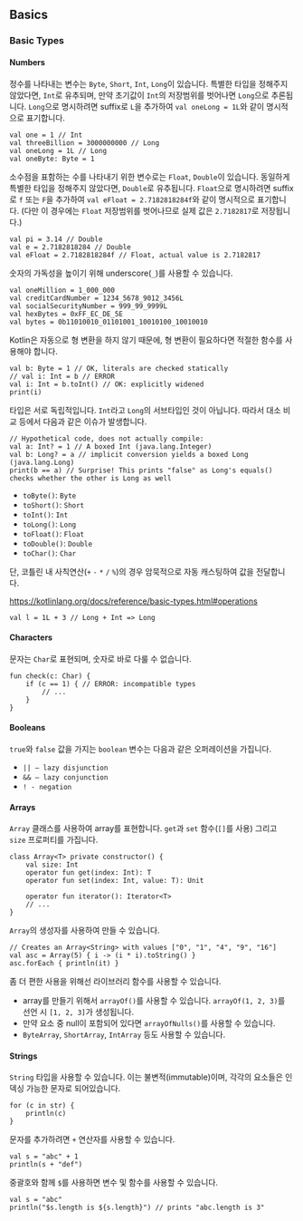## Basics

### Basic Types

#### Numbers

정수를 나타내는 변수는 `Byte`, `Short`, `Int`, `Long`이 있습니다.
특별한 타입을 정해주지 않았다면, `Int`로 유추되며, 만약 초기값이 `Int`의 저장범위를 벗어나면 `Long`으로 추론됩니다.
`Long`으로 명시하려면 suffix로 `L`을 추가하여 `val oneLong = 1L`와 같이 명시적으로 표기합니다.

```
val one = 1 // Int
val threeBillion = 3000000000 // Long
val oneLong = 1L // Long
val oneByte: Byte = 1
```

소수점을 표함하는 수를 나타내기 위한 변수로는 `Float`, `Double`이 있습니다.
동일하게 특별한 타입을 정해주지 않았다면, `Double`로 유추됩니다.
`Float`으로 명시하려면 suffix로 `f` 또는 `F`을 추가하여 `val eFloat = 2.7182818284f`와 같이 명시적으로 표기합니다.
(다만 이 경우에는 `Float` 저장범위를 벗어나므로 실제 값은 `2.7182817`로 저장됩니다.)

```
val pi = 3.14 // Double
val e = 2.7182818284 // Double
val eFloat = 2.7182818284f // Float, actual value is 2.7182817
```

숫자의 가독성을 높이기 위해 underscore(`_`)를 사용할 수 있습니다.

```
val oneMillion = 1_000_000
val creditCardNumber = 1234_5678_9012_3456L
val socialSecurityNumber = 999_99_9999L
val hexBytes = 0xFF_EC_DE_5E
val bytes = 0b11010010_01101001_10010100_10010010
```

Kotlin은 자동으로 형 변환을 하지 않기 때문에, 형 변환이 필요하다면 적절한 함수를 사용해야 합니다. 

```
val b: Byte = 1 // OK, literals are checked statically
// val i: Int = b // ERROR
val i: Int = b.toInt() // OK: explicitly widened
print(i)
```

타입은 서로 독립적입니다. `Int`라고 `Long`의 서브타입인 것이 아닙니다. 따라서 대소 비교 등에서 다음과 같은 이슈가 발생합니다. 

```
// Hypothetical code, does not actually compile:
val a: Int? = 1 // A boxed Int (java.lang.Integer)
val b: Long? = a // implicit conversion yields a boxed Long (java.lang.Long)
print(b == a) // Surprise! This prints "false" as Long's equals() checks whether the other is Long as well
```


- `toByte()`: `Byte`
- `toShort()`: `Short`
- `toInt()`: `Int`
- `toLong()`: `Long`
- `toFloat()`: `Float`
- `toDouble()`: `Double`
- `toChar()`: `Char`

단, 코틀린 내 사칙연산(`+` `-` `*` `/` `%`)의 경우 암묵적으로 자동 캐스팅하여 값을 전달합니다.

https://kotlinlang.org/docs/reference/basic-types.html#operations

```
val l = 1L + 3 // Long + Int => Long
```


#### Characters

문자는 `Char`로 표현되며, 숫자로 바로 다룰 수 없습니다.

```
fun check(c: Char) {
    if (c == 1) { // ERROR: incompatible types
        // ...
    }
}
```


#### Booleans

`true`와 `false` 값을 가지는 `boolean` 변수는 다음과 같은 오퍼레이션을 가집니다.

- `|| – lazy disjunction`
- `&& – lazy conjunction`
- `! - negation`


#### Arrays

`Array` 클래스를 사용하여 array를 표현합니다.
`get`과 `set` 함수(`[]`를 사용) 그리고 `size` 프로퍼티를 가집니다.

```
class Array<T> private constructor() {
    val size: Int
    operator fun get(index: Int): T
    operator fun set(index: Int, value: T): Unit

    operator fun iterator(): Iterator<T>
    // ...
}
```
 
`Array`의 생성자를 사용하여 만들 수 있습니다.
```
// Creates an Array<String> with values ["0", "1", "4", "9", "16"]
val asc = Array(5) { i -> (i * i).toString() }
asc.forEach { println(it) }
```

좀 더 편한 사용을 위해선 라이브러리 함수를 사용할 수 있습니다.
- array를 만들기 위해서 `arrayOf()`를 사용할 수 있습니다. `arrayOf(1, 2, 3)`를 선언 시 `[1, 2, 3]`가 생성됩니다. 
- 만약 요소 중 null이 포함되어 있다면 `arrayOfNulls()`를 사용할 수 있습니다.
- `ByteArray`, `ShortArray`, `IntArray` 등도 사용할 수 있습니다.


#### Strings

`String` 타입을 사용할 수 있습니다. 이는 불변적(immutable)이며, 각각의 요소들은 인덱싱 가능한 문자로
 되어있습니다.

```
for (c in str) {
    println(c)
}
```

문자를 추가하려면 `+` 연산자를 사용할 수 있습니다.

```
val s = "abc" + 1
println(s + "def")
```

중괄호와 함께 `$`를 사용하면 변수 및 함수를 사용할 수 있습니다.

```
val s = "abc"
println("$s.length is ${s.length}") // prints "abc.length is 3"
```




